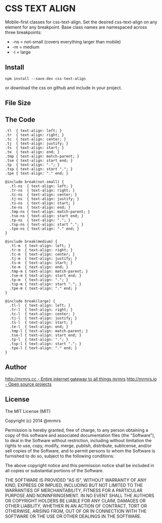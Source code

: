 # CSS TEXT ALIGN

  Mobile-first classes for css-text-align.
  Set the desired css-text-align on any element for any breakpoint.
  Base class names are namespaced across three breakpoints:

*  -ns = not-small (covers everything larger than mobile)
*  -m  = medium
*  -l  = large

## Install
```
npm install --save-dev css-text-align
```
or download the css on github and include in your project.

## File Size


## The Code
```
.tl  { text-align: left; }
.tr  { text-align: right; }
.tc  { text-align: center; }
.tj  { text-align: justify; }
.ts  { text-align: start; }
.te  { text-align: end; }
.tmp { text-align: match-parent; }
.tse { text-align: start end; }
.tp  { text-align: "."; }
.tsp { text-align: start "."; }
.tpe { text-align: "." end; }

@include break(not-small) {
  .tl-ns  { text-align: left; }
  .tr-ns  { text-align: right; }
  .tc-ns  { text-align: center; }
  .tj-ns  { text-align: justify; }
  .ts-ns  { text-align: start; }
  .te-ns  { text-align: end; }
  .tmp-ns { text-align: match-parent; }
  .tse-ns { text-align: start end; }
  .tp-ns  { text-align: "."; }
  .tsp-ns { text-align: start "."; }
  .tpe-ns { text-align: "." end; }
}

@include break(medium) {
  .tl-m  { text-align: left; }
  .tr-m  { text-align: right; }
  .tc-m  { text-align: center; }
  .tj-m  { text-align: justify; }
  .ts-m  { text-align: start; }
  .te-m  { text-align: end; }
  .tmp-m { text-align: match-parent; }
  .tse-m { text-align: start end; }
  .tp-m  { text-align: "."; }
  .tsp-m { text-align: start "."; }
  .tpe-m { text-align: "." end; }
}

@include break(large) {
  .tl-l  { text-align: left; }
  .tr-l  { text-align: right; }
  .tc-l  { text-align: center; }
  .tj-l  { text-align: justify; }
  .ts-l  { text-align: start; }
  .te-l  { text-align: end; }
  .tmp-l { text-align: match-parent; }
  .tse-l { text-align: start end; }
  .tp-l  { text-align: "."; }
  .tsp-l { text-align: start "."; }
  .tpe-l { text-align: "." end; }
}

```

## Author

[http://mrmrs.cc - Entire internet gateway to all things mrmrs](http://mrmrs.cc)
[http://mrmrs.io - Open source projects](http://mrmrs.io)

## License

The MIT License (MIT)

Copyright (c) 2014 @mrmrs

Permission is hereby granted, free of charge, to any person obtaining a copy
of this software and associated documentation files (the "Software"), to deal
in the Software without restriction, including without limitation the rights
to use, copy, modify, merge, publish, distribute, sublicense, and/or sell
copies of the Software, and to permit persons to whom the Software is
furnished to do so, subject to the following conditions:

The above copyright notice and this permission notice shall be included in
all copies or substantial portions of the Software.

THE SOFTWARE IS PROVIDED "AS IS", WITHOUT WARRANTY OF ANY KIND, EXPRESS OR
IMPLIED, INCLUDING BUT NOT LIMITED TO THE WARRANTIES OF MERCHANTABILITY,
FITNESS FOR A PARTICULAR PURPOSE AND NONINFRINGEMENT. IN NO EVENT SHALL THE
AUTHORS OR COPYRIGHT HOLDERS BE LIABLE FOR ANY CLAIM, DAMAGES OR OTHER
LIABILITY, WHETHER IN AN ACTION OF CONTRACT, TORT OR OTHERWISE, ARISING FROM,
OUT OF OR IN CONNECTION WITH THE SOFTWARE OR THE USE OR OTHER DEALINGS IN
THE SOFTWARE.

